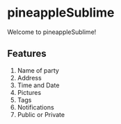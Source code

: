 # pineappleSublime

Welcome to pineappleSublime!

## Features

1. Name of party
2. Address
3. Time and Date
4. Pictures
5. Tags
6. Notifications
7. Public or Private

